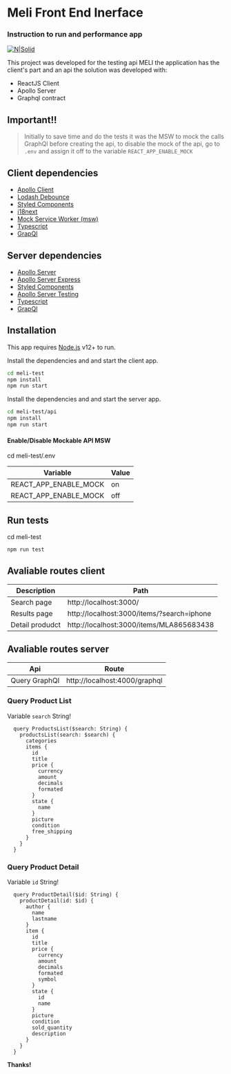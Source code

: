 #  Meli Front End Inerface 
### Instruction to run and performance app

[![N|Solid](https://http2.mlstatic.com/frontend-assets/ui-navigation/5.14.5/mercadolibre/logo-pt__large_plus.png)](https://nodesource.com/products/nsolid)
 
This project was developed for the testing api MELI the application has the client's 
part and an api the solution was developed with:

- ReactJS Client
- Apollo Server
- Graphql contract

## Important!!

>Initially to save time and do the tests it was the MSW to mock the calls GraphQl before creating the api, 
>to disable the mock of the api, go to `.env` and assign it off to the variable `REACT_APP_ENABLE_MOCK`
 
## Client dependencies
 
- [Apollo Client](https://github.com/apollographql/apollo-client)
- [Lodash Debounce](https://github.com/lodash/lodash)
- [Styled Components](https://github.com/styled-components/styled-components)
- [i18next](https://github.com/i18next/i18next)
- [Mock Service Worker (msw)](https://github.com/mswjs/msw)
- [Typescript](https://github.com/microsoft/TypeScript)
- [GrapQl](https://github.com/graphql)
 
## Server dependencies
 
- [Apollo Server](https://github.com/apollographql/apollo-server)
- [Apollo Server Express](https://github.com/apollographql/apollo-server/tree/main/packages/apollo-server-express)
- [Styled Components](https://github.com/apollographql/apollo-server/tree/main/packages/apollo-server-testing)
- [Apollo Server Testing](https://github.com/i18next/i18next)
- [Typescript](https://github.com/microsoft/TypeScript)
- [GrapQl](https://github.com/graphql)
 
 
## Installation

This app requires [Node.js](https://nodejs.org/) v12+ to run.

Install the dependencies and and start the client app.

```sh
cd meli-test
npm install
npm run start
```
Install the dependencies and and start the server app.

```sh
cd meli-test/api
npm install
npm run start
```

#### Enable/Disable Mockable API MSW

cd meli-test/.env

| Variable | Value |
| ------ | ------ |
| REACT_APP_ENABLE_MOCK | on |
| REACT_APP_ENABLE_MOCK | off |
 

## Run tests
cd meli-test
 
```sh
npm run test
```

## Avaliable routes client


| Description | Path |
| ------ | ------ |
| Search page | http://localhost:3000/ |
| Results page | http://localhost:3000/items/?search=iphone |
| Detail produdct | http://localhost:3000/items/MLA865683438 |


## Avaliable routes server


| Api | Route |
| ------ | ------ |
| Query GraphQl | http://localhost:4000/graphql |

### Query Product List

Variable `search` String!

```
  query ProductsList($search: String) {
    productsList(search: $search) {
      categories
      items {
        id
        title
        price {
          currency
          amount
          decimals
          formated
        }
        state {
          name
        }
        picture
        condition
        free_shipping
      }
    }
  }
```
### Query Product Detail
Variable `id` String!
```
  query ProductDetail($id: String) {
    productDetail(id: $id) {
      author {
        name
        lastname
      }
      item {
        id
        title
        price {
          currency
          amount
          decimals
          formated
          symbol
        }
        state {
          id
          name
        }
        picture
        condition
        sold_quantity
        description
      }
    }
  }
```

**Thanks!**
 
 
